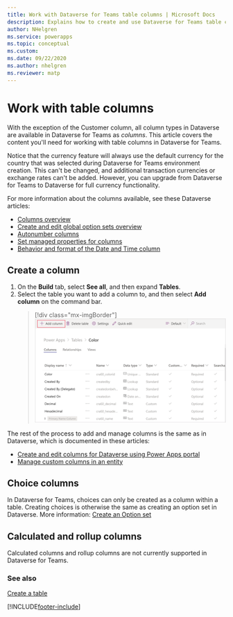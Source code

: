 ```yaml
---
title: Work with Dataverse for Teams table columns | Microsoft Docs
description: Explains how to create and use Dataverse for Teams table columns.
author: NHelgren
ms.service: powerapps
ms.topic: conceptual
ms.custom: 
ms.date: 09/22/2020
ms.author: nhelgren
ms.reviewer: matp
---
```


# Work with table columns

With the exception of the Customer column, all column types in Dataverse are available in Dataverse for Teams as *columns*. This article covers the content you'll need for working with table columns in Dataverse for Teams.

Notice that the currency feature will always use the default currency for the country that was selected during Dataverse for Teams environment creation. This can't be changed, and additional transaction currencies or exchange rates can't be added. However, you can upgrade from Dataverse for Teams to Dataverse for full currency functionality.

For more information about the columns available, see these Dataverse articles:

- [Columns overview](../maker/data-platform/fields-overview.md)
- [Create and edit global option sets overview](../maker/data-platform/create-edit-global-option-sets.md)
- [Autonumber columns](../maker/data-platform/autonumber-fields.md)
- [Set managed properties for columns](../maker/data-platform/set-managed-properties-for-field.md)
- [Behavior and format of the Date and Time column](../maker/data-platform/behavior-format-date-time-field.md)

## Create a column

1. On the **Build** tab, select **See all**, and then expand **Tables**. 
2. Select the table you want to add a column to, and then select **Add column** on the command bar.
    > [!div class="mx-imgBorder"] 
    > ![Create a table column](media/create-table-column.png "Create a table column")

The rest of the process to add and manage columns is the same as in Dataverse, which is documented in these articles:
- [Create and edit columns for Dataverse using Power Apps portal](../maker/data-platform/create-edit-field-portal.md)
- [Manage custom columns in an entity](../maker/data-platform/data-platform-manage-fields.md)

## Choice columns

In Dataverse for Teams, choices can only be created as a column within a table. Creating choices is otherwise the same as creating an option set in Dataverse. More information: [Create an Option set](../maker/data-platform/custom-picklists.md)

## Calculated and rollup columns

Calculated columns and rollup columns are not currently supported in Dataverse for Teams.

### See also

[Create a table](create-table.md)


[!INCLUDE[footer-include](../includes/footer-banner.md)]
